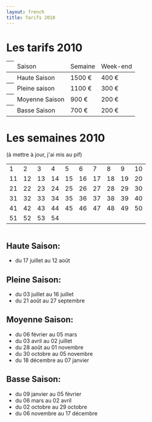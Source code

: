 ```yaml
---
layout: french
title: Tarifs 2010
---
```


# Les tarifs 2010

<table id="tarifs-saison" class="tarifs" summary="Tarifs en fonction des saisons">
	<thead>
		<tr> 
        	<th>&nbsp;</th>
			<td class="saison">Saison</td>
			<td class="tarif-semaine">Semaine</td>
			<td class="tarif-weekend">Week-end</td>
		</tr>
    </thead>
    <tbody>
		<tr class="haute-saison">
			<th>&nbsp;</th>
			<td class="saison">Haute Saison</td>
			<td class="tarif-semaine">1500 €</td>
			<td class="tarif-weekend">400 €</td>
		</tr>
		<tr class="pleine-saison">
			<th>&nbsp;</th>
			<td class="saison">Pleine saison</td>
			<td class="tarif-semaine">1100 €</td>
			<td class="tarif-weekend">300 €</td>
		</tr>
        <tr class="moyenne-saison">
			<th>&nbsp;</th>
			<td class="saison">Moyenne Saison</td>
			<td class="tarif-semaine">900 €</td>
			<td class="tarif-weekend">200 €</td>
		</tr>
		<tr class="basse-saison">
			<th>&nbsp;</th>
			<td class="saison">Basse Saison</td>
			<td class="tarif-semaine">700 €</td>
			<td class="tarif-weekend">200 €</td>
		</tr>
	</tbody>
</table>

<a name="semaine"></a>
<a name="dispos"></a>
# Les semaines 2010
(à mettre à jour, j'ai mis au pif)
<table id="tarifs-per-week" class="tarifs" summary="Tarifs en fonction des semaines">
    <tbody>
		<tr>
			<td class="basse-saison">1</td>
			<td class="basse-saison">2</td>
			<td class="basse-saison">3</td>
			<td class="basse-saison">4</td>
			<td class="moyenne-saison">5</td>
			<td class="moyenne-saison">6</td>
			<td class="moyenne-saison">7</td>
			<td class="moyenne-saison">8</td>
			<td class="moyenne-saison">9</td>
			<td class="moyenne-saison">10</td>
		</tr>
		<tr>
			<td class="moyenne-saison">11</td>
			<td class="moyenne-saison">12</td>
			<td class="moyenne-saison">13</td>
			<td class="moyenne-saison">14</td>
			<td class="moyenne-saison">15</td>
			<td class="moyenne-saison">16</td>
			<td class="moyenne-saison">17</td>
			<td class="moyenne-saison reserve">18</td>
			<td class="moyenne-saison reserve">19</td>
			<td class="moyenne-saison">20</td>
		</tr>
		<tr>
			<td class="moyenne-saison">21</td>
			<td class="pleine-saison">22</td>
			<td class="pleine-saison">23</td>
			<td class="pleine-saison">24</td>
			<td class="pleine-saison">25</td>
			<td class="pleine-saison">26</td>
			<td class="pleine-saison">27</td>
			<td class="pleine-saison">28</td>
			<td class="pleine-saison">29</td>
			<td class="pleine-saison">30</td>
		</tr>
		<tr>
			<td class="haute-saison">31</td>
			<td class="haute-saison">32</td>
			<td class="haute-saison">33</td>
			<td class="haute-saison">34</td>
			<td class="haute-saison">35</td>
			<td class="haute-saison">36</td>
			<td class="haute-saison">37</td>
			<td class="haute-saison">38</td>
			<td class="haute-saison">39</td>
			<td class="haute-saison">40</td>
		</tr>
		<tr>
			<td class="pleine-saison">41</td>
			<td class="pleine-saison">42</td>
			<td class="pleine-saison">43</td>
			<td class="pleine-saison">44</td>
			<td class="pleine-saison">45</td>
			<td class="pleine-saison">46</td>
			<td class="pleine-saison">47</td>
			<td class="basse-saison">48</td>
			<td class="basse-saison">49</td>
			<td class="basse-saison">50</td>
		</tr>
		<tr>
			<td class="basse-saison">51</td>
			<td class="basse-saison">52</td>
			<td class="basse-saison">53</td>
			<td class="basse-saison">54</td>
		</tr>
	</tbody>
</table>

<table class="tarifs">
	<tr>
    	<td id="tarif-for-week" style="display: none;" colspan="10">
    	</td>
    </tr>
</table>

## Haute Saison:

* du <time datetime="2011-07-17">17 juillet</time> au  <time datetime="2011-08-12">12 août</time>

## Pleine Saison:

* du <time datetime="2011-07-17">03 juillet</time> au <time datetime="2011-07-17">16 juillet</time>
* du <time datetime="2011-08-21">21 août</time> au <time datetime="2011-08-27">27 septembre</time>

## Moyenne Saison:

* du <time datetime="2011-02-06">06 février</time> au <time datetime="2011-03-05">05 mars</time>
* du <time datetime="2011-04-03">03 avril</time> au <time datetime="2011-07-02">02 juillet</time>
* du <time datetime="2011-08-28">28 août</time> au <time datetime="2011-19-01">01 novembre</time>
* du <time datetime="2011-10-30">30 octobre</time> au <time datetime="2011-11-05">05 novembre</time>
* du <time datetime="2011-12-18">18 décembre</time> au <time datetime="2011-01-07">07 janvier</time>

## Basse Saison:

* du <time datetime="2011-01-09">09 janvier</time> au <time datetime="2011-02-05">05 février</time>
* du <time datetime="2011-03-06">06 mars</time> au <time datetime="2011-04-02">02 avril</time>
* du <time datetime="2011-10-02">02 octobre</time> au <time datetime="2011-10-29">29 octobre</time>
* du <time datetime="2011-11-06">06 novembre</time> au <time datetime="2011-12-17">17 décembre</time>

